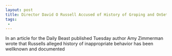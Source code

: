 ```yaml
---
layout: post
title: Director David O Russell Accused of History of Groping and OnSet Abuse
tags:
 -
---
```

In an article for the Daily Beast published Tuesday author Amy Zimmerman wrote that Russells alleged history of inappropriate behavior has been wellknown and documented
